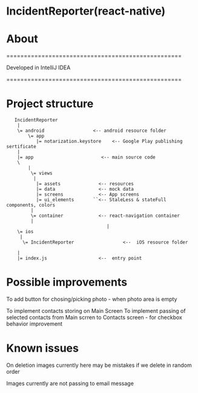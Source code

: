 # IncidentReporter(react-native)

# About

==================================================

Developed in IntelliJ IDEA 


==================================================



# Project structure

       IncidentReporter
        |
        \= android                  <-- android resource folder
            \= app 
               |= notarization.keystore    <-- Google Play publishing sertificate   
        |
        |= app                         <-- main source code
        \
            |
             \= views            
              |
               |= assets              <-- resources
               |= data                <-- mock data 
               |= screens             <-- App screens
               |= ui_elements       ``<-- StaleLess & stateFull components, colors
             |
             \= container             <-- react-navigation container
             |
                                         |
        \= ios                       
         |
          \= IncidentReporter                  <--  iOS resource folder
             
        |
        |= index.js                   <--  entry point
        
        
        

# Possible improvements

To add button for chosing/picking photo - when photo area is empty

To implement contacts storing on Main Screen
To implement passing of selected contacts from Main scrren to Contacts screen - for checkbox behavior improvement


# Known issues 

On deletion images currently here may be mistakes if we delete in random order

Images currently are not passing to email message
               
        
       


